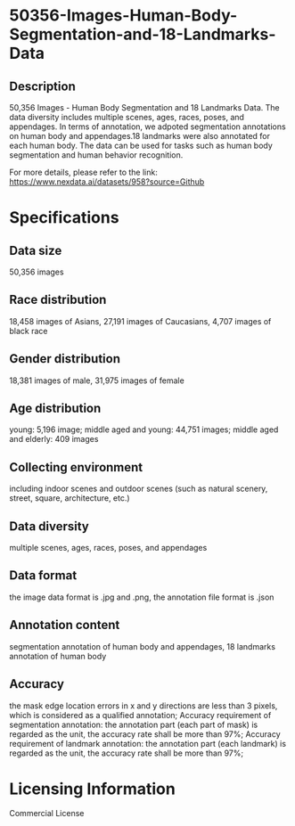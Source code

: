 # 50356-Images-Human-Body-Segmentation-and-18-Landmarks-Data

## Description
50,356 Images - Human Body Segmentation and 18 Landmarks Data. The data diversity includes multiple scenes, ages, races, poses, and appendages. In terms of annotation, we adpoted segmentation annotations on human body and appendages.18 landmarks were also annotated for each human body. The data can be used for tasks such as human body segmentation and human behavior recognition.

For more details, please refer to the link: https://www.nexdata.ai/datasets/958?source=Github


# Specifications
## Data size
50,356 images
## Race distribution
18,458 images of Asians, 27,191 images of Caucasians, 4,707 images of black race
## Gender distribution
18,381 images of male, 31,975 images of female
## Age distribution
young: 5,196 image; middle aged and young: 44,751 images; middle aged and elderly: 409 images
## Collecting environment
including indoor scenes and outdoor scenes (such as natural scenery, street, square, architecture, etc.)
## Data diversity
multiple scenes, ages, races, poses, and appendages
## Data format
the image data format is .jpg and .png, the annotation file format is .json
## Annotation content
segmentation annotation of human body and appendages, 18 landmarks annotation of human body
## Accuracy
the mask edge location errors in x and y directions are less than 3 pixels, which is considered as a qualified annotation; Accuracy requirement of segmentation annotation: the annotation part (each part of mask) is regarded as the unit, the accuracy rate shall be more than 97%; Accuracy requirement of landmark annotation: the annotation part (each landmark) is regarded as the unit, the accuracy rate shall be more than 97%;
# Licensing Information
Commercial License
